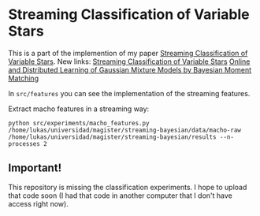 # Streaming Classification of Variable Stars

This is a part of the implemention of my paper [Streaming Classification of Variable Stars](https://arxiv.org/abs/1912.02235).
New links: [Streaming Classification of Variable Stars](https://watermark.silverchair.com/stz3426.pdf?token=AQECAHi208BE49Ooan9kkhW_Ercy7Dm3ZL_9Cf3qfKAc485ysgAAA1MwggNPBgkqhkiG9w0BBwagggNAMIIDPAIBADCCAzUGCSqGSIb3DQEHATAeBglghkgBZQMEAS4wEQQMd14ZCMQW774sIk_cAgEQgIIDBhA2f6QjHNF292PmngSQe748Q0P0-lV2YNI7pzr0xn0ikwu1rQxIu0RIfWp1FZZz22JwtLm2gFDUKwN2OYbHKA-kZrnJ_jPONKVSu-_RdXTTiCPV_rxgS6TvAKB_DJBwUr5eYODHsJioknUBuBLVbHa-RJXZxv0c2roGLCjrFeyJ9ewlTiaoQUtS6CgfocxMXOLPYG7F20bUJCXdHonl_5IonsV6w4DIHDxih7Ibqmc39m_2QRii-1SXCDO0ePLdgB_jUPcvUWXvg0QjjET3OwHuLYRsvLmn1Nn30XZP2K_I8cJw2lRMC6UBL2vSB4vS5FeJoaky84wOld44Ok5VRq9KcLvGCunjvD6XWTbIkbSHXKLxIza9LYyfWzswB4z7J0CYQcWv6mQ9kt3bCOeHQ9sC5qHjPF3vAOdVpJjNbP-8Fl5oTDkt-uUkBfHgYR56RMVdzodZrjeQhF2l_X5YvljJ-XEFdM6_XM4zY_Z5zFDRjKJzXwhB4JuEgeuQj7xy-Lj2KLrp3Sqk0inlMjof-_AFdu1g3gGGiXGOM_dglogAzlsvhhH4P7MoFiG6XPXEQFh1G2qjf1_5RBfY3aATxkCWV4nPIOzFJnDinMOQYh5UXwI2U-2Or03sW2GCnRmzmbkeuYTE5VRcqkA-PII8kuthVtH5Y7qNF914v_NXJnjYspKUsyPp5CjyehltumYvUp1lIG-CUEpFJmgTB5DoKG57OLaxFEoNfwhrOnE_C4D3rjFI5ov0PknkElkJ3ZAvlw_CTZFzs9XfmwLea_Yv2Yj1cgtJer2pa34o94TxwwUIv-WpzR6KSz4e1aRp9oLc3e5ktyeQtFHct6XB6ng2gcDMdWD44hsPUw-1wVOH9KbPOVANBHqyn5mSVUhVl-7yc2kdKBgHSXPZoxXmyAp14j7wG98JNPOZAHdcvAcYunWlPl79KAgin9F9CTPGDgBgI8tb_Syjj9FLDPj8T2Jv4tdFlNeTsE-bvOkLElBpqEfyYkihSpYWefm2MXDKGnCo5COYTBtQOw)
[Online and Distributed Learning of Gaussian Mixture Models by Bayesian Moment Matching](https://approximateinference.org/2017/accepted/JainiPoupart2017.pdf)

In `src/features` you can see the implementation of the streaming features.

Extract macho features in a streaming way:

```
python src/experiments/macho_features.py /home/lukas/universidad/magister/streaming-bayesian/data/macho-raw /home/lukas/universidad/magister/streaming-bayesian/results --n-processes 2
```

## Important!

This repository is missing the classification experiments. I hope to upload that code soon (I had that code in another computer that I don't have access right now).
